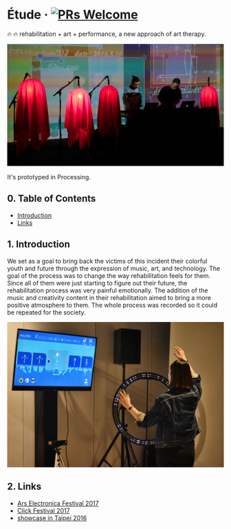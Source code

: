 # Étude &middot; [![PRs Welcome](https://img.shields.io/badge/PRs-welcome-brightgreen.svg?style=flat-square)](http://makeapullrequest.com)

:fire: :fire: rehabilitation + art + performance, a new approach of art therapy.

![demo](./assets/images/etude-01.jpg)

It's prototyped in Processing.

## 0. Table of Contents  
- [Introduction](#1-introduction)
- [Links](#2-links)

## 1. Introduction

We set as a goal to bring back the victims of this incident their colorful youth and future through the expression of music, art, and technology. The goal of the process was to change the way rehabilitation feels for them. Since all of them were just starting to figure out their future, the rehabilitation process was very painful emotionally. The addition of the music and creativity content in their rehabilitation aimed to bring a more positive atmosphere to them. The whole process was recorded so it could be repeated for the society.

![demo](./assets/images/etude-02.jpg)


## 2. Links

- [Ars Electronica Festival 2017](https://www.aec.at/ai/en/etude/)
- [Click Festival 2017](http://www.clickfestival.dk/etude)
- [showcase in Taipei 2016](https://www.youtube.com/watch?v=zU01cFDjL6s)
